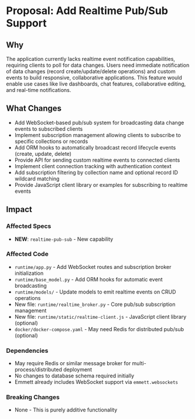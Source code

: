 # Proposal: Add Realtime Pub/Sub Support

## Why

The application currently lacks realtime event notification capabilities, requiring clients to poll for data changes. Users need immediate notification of data changes (record create/update/delete operations) and custom events to build responsive, collaborative applications. This feature would enable use cases like live dashboards, chat features, collaborative editing, and real-time notifications.

## What Changes

- Add WebSocket-based pub/sub system for broadcasting data change events to subscribed clients
- Implement subscription management allowing clients to subscribe to specific collections or records
- Add ORM hooks to automatically broadcast record lifecycle events (create, update, delete)
- Provide API for sending custom realtime events to connected clients
- Implement client connection tracking with authentication context
- Add subscription filtering by collection name and optional record ID wildcard matching
- Provide JavaScript client library or examples for subscribing to realtime events

## Impact

### Affected Specs
- **NEW**: `realtime-pub-sub` - New capability

### Affected Code
- `runtime/app.py` - Add WebSocket routes and subscription broker initialization
- `runtime/base_model.py` - Add ORM hooks for automatic event broadcasting
- `runtime/models/` - Update models to emit realtime events on CRUD operations
- New file: `runtime/realtime_broker.py` - Core pub/sub subscription management
- New file: `runtime/static/realtime-client.js` - JavaScript client library (optional)
- `docker/docker-compose.yaml` - May need Redis for distributed pub/sub (optional)

### Dependencies
- May require Redis or similar message broker for multi-process/distributed deployment
- No changes to database schema required initially
- Emmett already includes WebSocket support via `emmett.websockets`

### Breaking Changes
- None - This is purely additive functionality

